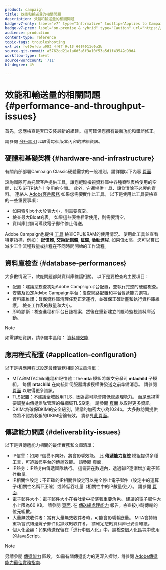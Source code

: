 ```yaml
---
product: campaign
title: 效能和輸送量的相關問題
description: 效能和輸送量的相關問題
badge-v7-only: label="v7" type="Informative" tooltip="Applies to Campaign Classic v7 only"
badge-v7-prem: label="on-premise & hybrid" type="Caution" url="https://experienceleague.adobe.com/docs/campaign-classic/using/installing-campaign-classic/architecture-and-hosting-models/hosting-models-lp/hosting-models.html?lang=en" tooltip="Applies to on-premise and hybrid deployments only"
audience: production
content-type: reference
topic-tags: troubleshooting
exl-id: fe69efda-a052-4f67-9c13-665f011d0a2b
source-git-commit: a5762cd21a1a6d5a5f3a10f53a5d1f43542d99d4
workflow-type: tm+mt
source-wordcount: '711'
ht-degree: 4%

---
```


# 效能和輸送量的相關問題{#performance-and-throughput-issues}



首先，您應檢查是否已安裝最新的組建。 這可確保您擁有最新功能和錯誤修正。

請參閱 [發行說明](../../rn/using/latest-release.md) 以取得每個版本內容的詳細資訊。

## 硬體和基礎架構 {#hardware-and-infrastructure}

有關內部部署Campaign Classic硬體需求的一般准則，請詳閱以下內容 [頁面](https://helpx.adobe.com/tw/campaign/kb/hardware-sizing-guide.html).

諮詢團隊可為托管客戶提供工具，讓您輕鬆檢視資料庫中各種類型表格使用的空間，以及SFTP站台上使用的空間。 此外，它還提供工具，讓您清除不必要的資料。 連絡人 [Adobe客戶服務](https://helpx.adobe.com/tw/enterprise/admin-guide.html/enterprise/using/support-for-experience-cloud.ug.html) 如果您需要實作此工具。 以下是使用此工具要檢查的一些重要事項：

* 如果索引大小大於表大小，則需要真空。
* 檢查最大Bloat的表。 如果這些表格經常使用，則需要清空。
* 資料庫封鎖可導致電子郵件停止傳送。

Adobe Campaign也提供 [工具](../../production/using/monitoring-processes.md#manual-monitoring) 檢查CPU和RAM的使用情況。 使用此工具並查看特定指標，例如： **記憶體**, **交換記憶體**, **磁碟**, **活動進程**. 如果值太高，您可以嘗試減少工作流程數量或排程在不同時間開始的工作流程。

## 資料庫檢查 {#database-performances}

大多數情況下，效能問題都與資料庫維護相關。 以下是要檢查的主要項目：

* 配置：建議您檢查初始Adobe Campaign平台配置，並執行完整的硬體檢查。
* 安裝及設定Adobe Campaign平台：檢查網路配置和平台傳遞能力選項。
* 資料庫維護：確保資料庫清理任務正常運行，並確保正確計畫和執行資料庫維護。 檢查工作表的數量和大小。
* 即時診斷：檢查進程和平台日誌檔案，然後在重新建立問題時監視資料庫活動。

>[!NOTE]
>
>如需詳細資訊，請參閱本區段： [資料庫效能](../../production/using/database-performances.md).

## 應用程式配置 {#application-configuration}

以下是與應用程式設定最佳實務相關的文章清單：

* MTA和MTAChild進程和記憶體：the **mta** 模組將報文分發到 **mtachild** 子模組。 每個 **mtachild** 在向統計伺服器請求授權併發送之前準備消息。 請參閱 [頁面](../../installation/using/email-deliverability.md) 以取得更多資訊。
* TLS配置：不建議全域啟用TLS，因為這可能會降低總處理能力。 而是應視需要調整由傳遞團隊管理的每網域TLS設定。 請參閱 [頁面](../../installation/using/email-deliverability.md#mx-configuration) 以取得更多資訊。
* DKIM:為確保DKIM的安全級別，建議的加密大小為1024b。 大多數訪問提供商將不認為較低的DKIM密鑰有效。 請參見[此頁面](https://experienceleague.adobe.com/docs/deliverability-learn/deliverability-best-practice-guide/transition-process/infrastructure.html#authentication)。

## 傳遞能力問題 {#deliverability-issues}

以下是與傳遞能力相關的最佳實務和文章清單：

* IP信譽：如果IP信譽不夠好，將會影響效能。 此 **傳遞能力監控** 模組提供多種工具，可追蹤您平台的傳遞效能。 請參閱 [頁面](../../delivery/using/monitoring-deliverability.md).
* IP熱身：IP熱身由傳遞團隊執行。 這需要在數週內，透過新IP逐漸增加電子郵件數量。
* IP相關性設定：不正確的IP相關性設定可以完全停止電子郵件（設定中的運算子/相關性名稱不正確）或降低吞吐量（相關性中的IP數量很少）。 請參閱 [頁面](../../installation/using/email-deliverability.md#list-of-ip-addresses-to-use).
* 電子郵件大小：電子郵件大小在吞吐量中扮演著重要角色。 建議的電子郵件大小上限為60 KB。 請參閱 [頁面](https://helpx.adobe.com/legal/product-descriptions/campaign.html). 在 [傳送總處理能力](../../reporting/using/global-reports.md#delivery-throughput) 報告，檢查按小時傳輸的位元組數。
* 大量無效收件者：當有大量無效收件者時，可能會影響輸送量。 MTA會持續重新嘗試傳送電子郵件給無效的收件者。 請確定您的資料庫已妥善維護。
* 個人化金額：如果傳送保留在「進行中個人化」中，請檢查個人化區塊中使用的JavaScript。

>[!NOTE]
>
>另請參閱 [傳遞能力](../../delivery/using/about-deliverability.md) 區段。 如需有關傳遞能力的更深入探討，請參閱 [Adobe傳遞能力最佳實務指南](https://experienceleague.adobe.com/docs/deliverability-learn/deliverability-best-practice-guide/introduction.html?lang=zh-Hant).
